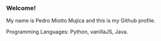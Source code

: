 ### Welcome!

My name is Pedro Miotto Mujica and this is my Github profile.

Programming Languages: Python, vanillaJS, Java.
